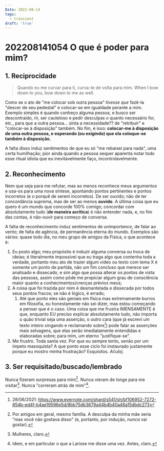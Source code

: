 ```yaml
---
Date: 2022-08-14
tags:
  - transient
draft: 'true'
---
```

# 202208141054 O que é poder para mim?
## 1. Reciprocidade
> Quando eu me curvar para ti, curva-te de volta para mim.
> When I bow down to you, bow down to me as well.

Como se o ato de "me colocar sob outra pessoa" *tivesse que* fazê-la "descer de seu pedestal" e colocar-se em igualdade perante a mim. Exemplo simples é quando conheço alguma pessoa, e busco ser descontraído, rir, ser cauteloso e pedir desculpas o quanto necessário for, etc., para que a outra pessoa... sinta a necessidade?? de "retribuir" e "colocar-se à disposição" também. No fim, é isso: **colocar-me à disposição de uma outra pessoa, e esperando (ou exigindo) que ela coloque-se também à disposição.**

A falta disso induz sentimentos de que eu só "me rebaixei para nada", uma certa humilhação; pior ainda quando a pessoa sequer aparenta notar todo esse ritual idiota que eu inevitavelmente faço, incontrolavelmente.


## 2. Reconhecimento
Nem que seja para me refutar, mas ao menos reconhece meus argumentos e usa-os para uma nova síntese, apontando pontos pertinentes e pontos incorretos (e o porquê de serem incorretos). De ser ouvido; não de ter concordância suprema, mas de ser ao menos **ouvido**. A última coisa que eu quero é um mundo que concorde 100% comigo; concordar com absolutamente tudo (**de maneira acrítica**) é não entender nada, e, no fim das contas, é não-ouvir para começo de conversa.

A falta de reconhecimento induz sentimentos de *unimportance*, de falar ao vento; de falta de agência, de permanência eterna do mundo. Exemplos são vários: quase todo dia, no meu grupo de amigos da Física, o que acontece é:
1. Eu posto algo; meu propósito é induzir alguma conversa ou troca de ideias; é literalmente impossível que eu traga algo que contenha toda a verdade, portanto meu ato de trazer algum vídeo ou texto com tema X é somente um ponto de partida, não um fim concluso que merece ser analisado e dissecado, e sim algo que possa alterar os pontos de vista das pessoas, assim como pôde me propiciar algum grau de consciência maior quanto a conhecimentos/crenças prévios meus;
2. A coisa que foi trazida por mim é desmantelada e dissecada por todos seus pontos fracos; se não é lógico, é errado;
	1. Até que ponto eles são geniais em física mas extremamente burros em filosofia, eu honestamente não sei dizer, mas estou começando a pensar que é o caso. Uma coisa que me frustra IMENSAMENTE é que, enquanto EU preciso explicar absolutamente tudo, não importa o quão trivial seja uma asserção, o outro cara (que já escrevi um texto inteiro xingando e reclamando sobre[^1]) pode falar as asserções mais selvagens, que elas serão imediatamente entendidas e elaboradas sobre; para mim, um eterno "justifique-se". 
3. Me frustro. Toda santa vez. Por que eu sempre tento, senão por um ímpeto masoquista? A que ponto esse ciclo foi instaurado justamente porque eu mostro minha frustração? Esquisitos. *Aĉuloj*.


## 3. Ser requisitado/buscado/lembrado
Nunca fizeram surpresas para mim[^2]. 
Nunca vieram de longe para me visitar[^3]. 
Nunca "correram atrás de mim"[^4].


[^1]: 28/06/2021: <https://www.evernote.com/shard/s541/sh/bf106952-7272-854b-ed4f-b4ae19596e5d/8bb75db3679a44b4b40a46a15dbdc273>
[^2]: Por amigos em geral, mesmo família. A desculpa da minha mãe seria "mas você não gostava disso" (e, portanto, por indução, *nunca* vai gostar).
[^3]: Mulheres, claro.
[^4]: Idem, e em particular o que a Larisse me disse uma vez. Antes, claro.